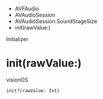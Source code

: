 

- AVFAudio
- AVAudioSession
- AVAudioSession.SoundStageSize
-  init(rawValue:) 

Initializer

# init(rawValue:)

visionOS

``` source
init?(rawValue: Int)
```

